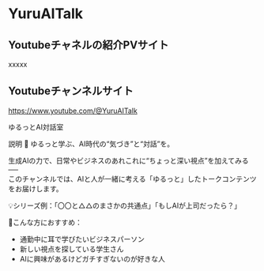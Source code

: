 # YuruAITalk

## Youtubeチャネルの紹介PVサイト

xxxxx

## Youtubeチャンネルサイト

https://www.youtube.com/@YuruAITalk


ゆるっとAI対話室

説明
🧠 ゆるっと学ぶ、AI時代の“気づき”と“対話”を。

生成AIの力で、日常やビジネスのあれこれに“ちょっと深い視点”を加えてみる──  
このチャンネルでは、AIと人が一緒に考える「ゆるっと」したトークコンテンツをお届けします。

💡シリーズ例：「〇〇と△△のまさかの共通点」「もしAIが上司だったら？」

📌こんな方におすすめ：
- 通勤中に耳で学びたいビジネスパーソン
- 新しい視点を探している学生さん
- AIに興味があるけどガチすぎないのが好きな人